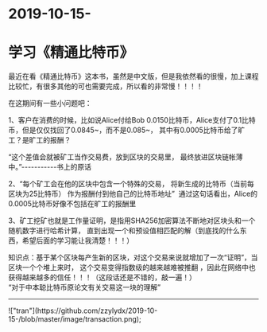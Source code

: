 # 2019-10-15-
<h1>学习《精通比特币》</h1>

最近在看《精通比特币》这本书，虽然是中文版，但是我依然看的很慢，加上课程比较忙，有很多其他的可也需要完成，所以看的非常慢！！！！

在这期间有一些小问题吧：

1、客户在消费的时候，比如说Alice付给Bob 0.0150比特币，Alice支付了0.1比特币，但是仅仅找回了0.0845~，而不是0.085~，
其中有0.0005比特币给了旷工？是旷工的报酬？

“这个差值会就被矿工当作交易费，放到区块的交易里， 最终放进区块链帐薄中。”-----------书上的原话

2、“每个矿工会在他的区块中包含⼀个特殊的交易， 将新生成的比特币（当前每区块为25比特币） 作为报酬付到他自己的比特币地址”  
通过这句话看出，Alice的0.0005比特币好像不包括在旷工的报酬里

3、矿工挖矿也就是工作量证明，是指用SHA256加密算法不断地对区块头和一个随机数字进行哈希计算，
直到出现一个和预设值相匹配的解（到底找的什么东西，希望后面的学习能让我清楚！！！）

知识点：基于某个区块每产生新的区块，对这个交易来说就增加了一次“证明”，当区块一个个堆上来时，
这个交易变得指数级的越来越难被推翻 ，因此在网络中也获得越来越多的信任！！！（这段话还是不错的，敲一遍！）<br/>
“对于中本聪比特币原论文有关交易这一块的理解”
<hr/>
!["tran"](https://github.com/zzylydx/2019-10-15-/blob/master/image/transaction.png);


